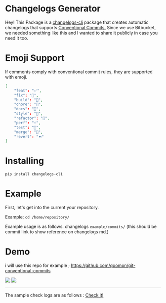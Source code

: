 # Changelogs Generator
Hey! This Package is a [changelogs-cli](https://pypi.org/project/changelogs-cli/)  package that creates automatic changelogs that supports [Conventional Commits.](https://www.conventionalcommits.org/en/v1.0.0/)
Since we use Bitbucket, we needed something like this and I wanted to share it publicly in case you need it too.

# Emoji Support
If comments comply with conventional commit rules, they are supported with emoji.

```json
[
    "feat": "✅",
    "fix": "🚀",
    "build": "💚",
    "chore": "🚀",
    "docs": "📝",
    "style": "🎨",
    "refactor": "👷",
    "perf": "⚡️",
    "test": "🧪",
    "merge": "🎉",
    "revert": "⏪️"
]
````

# Installing

    pip install changelogs-cli

# Example

First, let's get into the current your repository.

Example;
    ```cd /home/repository/```

Example usage is as follows.
    changelogs ```example/commits/``` (this should be commit link to show reference  on changelogs md.)


# Demo

i will use this repo for example ; https://github.com/qoomon/git-conventional-commits

<img src="https://raw.githubusercontent.com/AliYmn/changelog/master/images/ex1.png">

<img src="https://raw.githubusercontent.com/AliYmn/changelog/master/images/ex2.png">

------

The sample check logs are as follows : [Check it!](./exChangelog.md)
